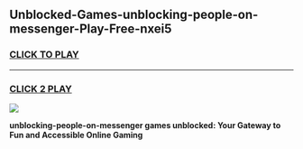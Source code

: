 
## Unblocked-Games-unblocking-people-on-messenger-Play-Free-nxei5
<h3>
<a href="https://premium76.site?title=unblocking-people-on-messenger&ref=23A">CLICK TO PLAY</a></h3>
<hr>

<h3>
<a href="https://premium76.site?title=unblocking-people-on-messenger&ref=23A">CLICK 2 PLAY</a>
  
</h3>

<a href="https://premium76.site?title=unblocking-people-on-messenger&ref=23A"><img src="https://clearcache.store/games.png"></a>


**unblocking-people-on-messenger games unblocked: Your Gateway to Fun and Accessible Online Gaming**

